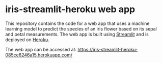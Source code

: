 # iris-streamlit-heroku web app
This repository contains the code for a web app that uses a machine learning model to predict the species of an iris flower based on its sepal and petal measurements. The web app is built using [Streamlit](https://www.streamlit.io/) and is deployed on [Heroku](https://www.heroku.com/).

The web app can be accessed at: https://iris-streamlit-heroku-085ce6246a15.herokuapp.com/